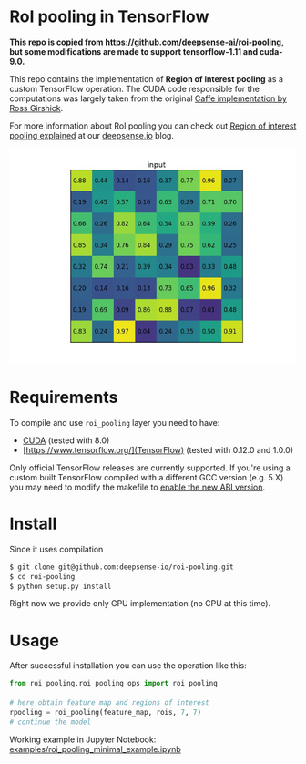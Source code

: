 # RoI pooling in TensorFlow

**This repo is copied from https://github.com/deepsense-ai/roi-pooling, but some modifications are made to support tensorflow-1.11 and cuda-9.0.**

This repo contains the implementation of **Region of Interest pooling** as a custom TensorFlow operation. The CUDA code responsible for the computations was largely taken from the original [Caffe implementation by Ross Girshick](https://github.com/rbgirshick/fast-rcnn).

For more information about RoI pooling you can check out [Region of interest pooling explained](https://deepsense.io/region-of-interest-pooling-explained/) at our [deepsense.io](https://deepsense.io/) blog.

![Region of Interest Pooling animation](roi_pooling_animation.gif)


# Requirements

To compile and use `roi_pooling` layer you need to have:

* [CUDA](https://developer.nvidia.com/cuda-toolkit) (tested with 8.0)
* [https://www.tensorflow.org/](TensorFlow) (tested with 0.12.0 and 1.0.0)

Only official TensorFlow releases are currently supported. If you're using a custom built TensorFlow compiled with a different GCC version (e.g. 5.X) you may need to modify the makefile to [enable the new ABI version](https://gcc.gnu.org/onlinedocs/libstdc++/manual/using_dual_abi.html).


# Install

Since it uses compilation

```bash
$ git clone git@github.com:deepsense-io/roi-pooling.git
$ cd roi-pooling
$ python setup.py install
```

Right now we provide only GPU implementation (no CPU at this time).


# Usage

After successful installation you can use the operation like this:

```python
from roi_pooling.roi_pooling_ops import roi_pooling

# here obtain feature map and regions of interest
rpooling = roi_pooling(feature_map, rois, 7, 7)
# continue the model
```

Working example in Jupyter Notebook: [examples/roi_pooling_minimal_example.ipynb](https://github.com/deepsense-io/roi-pooling/blob/master/examples/roi_pooling_minimal_example.ipynb)

